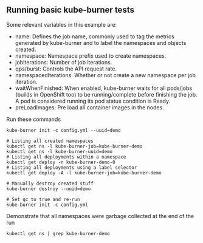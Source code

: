 ## Running basic kube-burner tests

Some relevant variables in this example are:

- name: Defines the job name, commonly used to tag the metrics generated by kube-burner and to label the namespaces and objects created.
- namespace: Namespace prefix used to create namespaces.
- jobIterations: Number of job iterations.
- qps/burst: Controls the API request rate.
- namespacedIterations: Whether or not create a new namespace per job iteration.
- waitWhenFinished: When enabled, kube-burner waits for all pods/jobs (builds in OpenShift too) to be running/complete before finishing the job. A pod is considered running its pod status condition is Ready.
- preLoadImages: Pre load all container images in the nodes.

Run these commands

```shell
kube-burner init -c config.yml --uuid=demo

# Listing all created namespaces
kubectl get ns -l kube-burner-job=kube-burner-demo
kubectl get ns -l kube-burner-uuid=demo
# Listing all deployments within a namespace
kubectl get deploy -n kube-burner-demo-0
# Listing all deployments using a label selector
kubectl get deploy -A -l kube-burner-job=kube-burner-demo

# Manually destroy created stuff
kube-burner destroy --uuid=demo

# Set gc to true and re-run
kube-burner init -c config.yml
```

Demonstrate that all namespaces were garbage collected at the end of the run

```shell
kubectl get ns | grep kube-burner-demo
```
